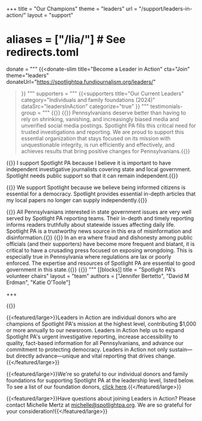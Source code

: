 +++
title = "Our Champions"
theme = "leaders"
url = "/support/leaders-in-action/"
layout = "support"
# aliases = ["/lia/"] # See redirects.toml
donate = """
{{<donate-slim
    title="Become a Leader in Action"
    cta="Join"
    theme="leaders"
    donateUrl="https://spotlightpa.fundjournalism.org/leaders/"
>}}
"""
supporters = """
{{<supporters
  title="Our Current Leaders"
  category="Individuals and family foundations (2024)"
  dataSrc="leadersInAction"
  categorize="true"
>}}
"""
testimonials-group = """
{{<testimonials-group
  title="Testimonials"
  featuredQuote="Spotlight PA is a trustworthy news source in this era of misinformation and disinformation."
  featuredCite="David Martens">}}
{{<testimonial-item author="Merrill and Nancy Brenner, Macungie, PA, Leaders in Action">}}
Pennsylvanians deserve better than having to rely on shrinking, vanishing, and increasingly biased media and unverified social media postings.  Spotlight PA fills this critical need for trusted investigations and reporting.  We are proud to support this essential organization that stays focused on its mission with unquestionable integrity, is run efficiently and effectively, and achieves results that bring positive changes for Pennsylvanians.{{</testimonial-item>}}

{{<testimonial-item author="Sharon Hyde, State College, PA, Leader in Action">}}
I support Spotlight PA because I believe it is important to have independent investigative journalists covering state and local government. Spotlight needs public support so that it can remain independent.{{</testimonial-item>}}

{{<testimonial-item author="Roger and Karen Klotz, Latrobe, PA, Leaders in Action">}}
We support Spotlight because we believe being informed citizens is essential for a democracy. Spotlight provides essential in-depth articles that my local papers no longer can supply independently.{{</testimonial-item>}}

{{<testimonial-item author="David Martens, York Dispatch, Leader in Action">}}
All Pennsylvanians interested in state government issues are very well served by Spotlight PA reporting teams. Their in-depth and timely reporting informs readers truthfully about statewide issues affecting daily life. Spotlight PA is a trustworthy news source in this era of misinformation and disinformation.{{</testimonial-item>}}
{{<testimonial-item author="Betsey Useem, Merion Station, PA, Leader in Action">}}
In an era where fraud and dishonesty among public officials (and their supporters) have become more frequent and blatant, it is critical to have a crusading press focused on exposing wrongdoing. This is especially true in Pennsylvania where regulations are lax or poorly enforced. The expertise and resources of Spotlight PA are essential to good government in this state.{{</testimonial-item>}}
{{</testimonials-group>}}
"""
[[blocks]]
title =  "Spotlight PA's volunteer chairs"
layout = "team"
authors = ["Jennifer Bertetto", "David M Erdman", "Katie O’Toole"]

+++

{{<picture-leaders-in-action src="2023/03/01j1-rzgq-rvdt-5ra7.png" description="Leaders In Action logo" width-ratio="100" height-ratio="77">}}


{{<featured/large>}}Leaders in Action are individual donors who are champions of Spotlight PA's mission at the highest level, contributing $1,000 or more annually to our newsroom. Leaders in Action help us to expand Spotlight PA's urgent investigative reporting, increase accessibility to quality, fact-based information for all Pennsylvanians, and advance our commitment to protecting democracy. Leaders in Action not only sustain—but directly advance—unique and vital reporting that drives change.{{</featured/large>}}

{{<featured/large>}}We're so grateful to our individual donors and family foundations for supporting Spotlight PA at the leadership level, listed below. To see a list of our foundation donors, <a href="/support/funders-and-members/#major-donors-and-funders-since-launch">click here</a>.{{</featured/large>}}

{{<featured/large>}}Have questions about joining Leaders in Action? Please contact Michelle Mertz at <a href="mailto:michelle@spotlightpa.org">michelle@spotlightpa.org</a>. We are so grateful for your consideration!{{</featured/large>}}
